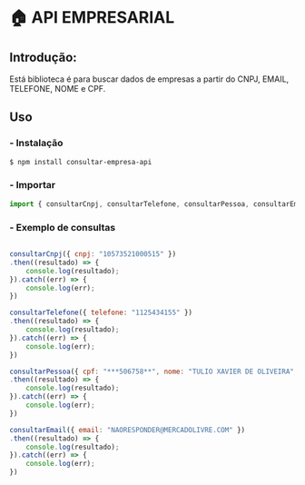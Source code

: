 # 🏠 API EMPRESARIAL

## Introdução:

Está biblioteca é para buscar dados de empresas a partir do CNPJ, EMAIL, TELEFONE, NOME e CPF.

## Uso

### - Instalação

```bash
$ npm install consultar-empresa-api
```

### - Importar

```js
import { consultarCnpj, consultarTelefone, consultarPessoa, consultarEmail } from "consultar-empresa-api"
```

### - Exemplo de consultas

```js

consultarCnpj({ cnpj: "10573521000515" })
.then((resultado) => {
    console.log(resultado);
}).catch((err) => {
    console.log(err);
})

consultarTelefone({ telefone: "1125434155" })
.then((resultado) => {
    console.log(resultado);
}).catch((err) => {
    console.log(err);
})

consultarPessoa({ cpf: "***506758**", nome: "TULIO XAVIER DE OLIVEIRA" })
.then((resultado) => {
    console.log(resultado);
}).catch((err) => {
    console.log(err);
})

consultarEmail({ email: "NAORESPONDER@MERCADOLIVRE.COM" })
.then((resultado) => {
    console.log(resultado);
}).catch((err) => {
    console.log(err);
})
```